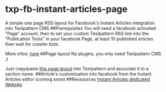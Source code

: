 # txp-fb-instant-articles-page
A simple one page RSS layout for Facebook's Instant Articles integration into Textpattern CMS
##Prerequisites
You will need a facebook activated "Page" account, then to set your custom Textpattern RSS link into the "Publication Tools" in your facebook Page, at least 10 published articles then wait for crawler bots.

More infos: [here](https://developers.facebook.com/docs/instant-articles/)
##Page layout
No plugins, you only need Textpattern CMS ;)

Just copy/paste [this page layout](https://github.com/cara-tm/txp-fb-instant-articles-page/blob/master/page) into Textpattern and associate it to a section name.
##Article's customization into facebook from the Instant Articles editor
(coming soon)
##Ressources
[Instant Articles dedicated Website](https://instantarticles.fb.com/).
